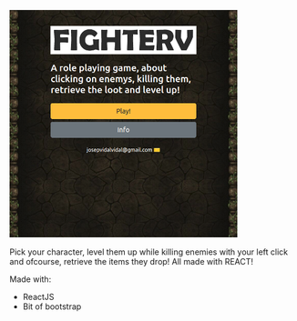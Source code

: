 ![alt text](https://github.com/jvidalv/fighterv/blob/master/public/fighterv.png?raw=true)

Pick your character, level them up while killing enemies with your left click and ofcourse, retrieve the items they drop!
All made with REACT!

Made with:
* ReactJS
* Bit of bootstrap
